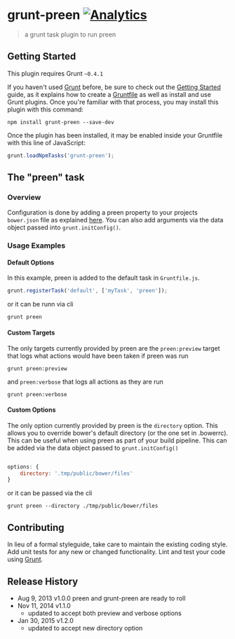 # grunt-preen [![Analytics](https://ga-beacon.appspot.com/UA-40041520-3/grunt-preen/readme)](https://github.com/igrigorik/ga-beacon)

> a grunt task plugin to run preen

## Getting Started
This plugin requires Grunt `~0.4.1`

If you haven't used [Grunt](http://gruntjs.com/) before, be sure to check out the [Getting Started](http://gruntjs.com/getting-started) guide, as it explains how to create a [Gruntfile](http://gruntjs.com/sample-gruntfile) as well as install and use Grunt plugins. Once you're familiar with that process, you may install this plugin with this command:

```shell
npm install grunt-preen --save-dev
```

Once the plugin has been installed, it may be enabled inside your Gruntfile with this line of JavaScript:

```js
grunt.loadNpmTasks('grunt-preen');
```

## The "preen" task

### Overview
Configuration is done by adding a preen property to your projects `bower.json` file as explained [here](https://github.com/BradDenver/Preen#configuration). You can also add arguments via the data object passed into `grunt.initConfig()`.


### Usage Examples

#### Default Options
In this example, preen is added to the default task in `Gruntfile.js`.

```js
grunt.registerTask('default', ['myTask', 'preen']);
```
or it can be runn via cli

```shell
grunt preen
```

#### Custom Targets
The only targets currently provided by preen are the `preen:preview` target that logs what actions would have been taken if preen was run

```shell
grunt preen:preview
```

and `preen:verbose` that logs all actions as they are run

```shell
grunt preen:verbose
```

#### Custom Options
The only option currently provided by preen is the `directory` option. This allows you to override bower's default directory (or the one set in .bowerrc). This can be useful when using preen as part of your build pipeline. This can be added via the data object passed to `grunt.initConfig()`

```javascript

options: {
	directory: '.tmp/public/bower/files'
}

```

or it can be passed via the cli

```shell
grunt preen --directory ./tmp/public/bower/files
```

## Contributing
In lieu of a formal styleguide, take care to maintain the existing coding style. Add unit tests for any new or changed functionality. Lint and test your code using [Grunt](http://gruntjs.com/).

## Release History
* Aug 9, 2013 v1.0.0
  preen and grunt-preen are ready to roll
* Nov 11, 2014 v1.1.0
  * updated to accept both preview and verbose options
* Jan 30, 2015 v1.2.0
  * updated to accept new directory option
